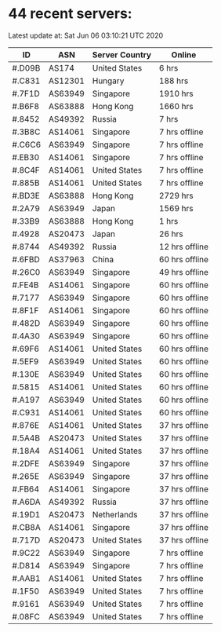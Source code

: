 # 44 recent servers:

Latest update at: Sat Jun 06 03:10:21 UTC 2020

| ID | ASN | Server Country | Online |
| -- | --- | -------------- | ------ |
| #.D09B | AS174 | United States | 6 hrs |
| #.C831 | AS12301 | Hungary | 188 hrs |
| #.7F1D | AS63949 | Singapore | 1910 hrs |
| #.B6F8 | AS63888 | Hong Kong | 1660 hrs |
| #.8452 | AS49392 | Russia | 7 hrs |
| #.3B8C | AS14061 | Singapore | 7 hrs offline |
| #.C6C6 | AS63949 | Singapore | 7 hrs offline |
| #.EB30 | AS14061 | Singapore | 7 hrs offline |
| #.8C4F | AS14061 | United States | 7 hrs offline |
| #.885B | AS14061 | United States | 7 hrs offline |
| #.BD3E | AS63888 | Hong Kong | 2729 hrs |
| #.2A79 | AS63949 | Japan | 1569 hrs |
| #.33B9 | AS63888 | Hong Kong | 1 hrs |
| #.4928 | AS20473 | Japan | 26 hrs |
| #.8744 | AS49392 | Russia | 12 hrs offline |
| #.6FBD | AS37963 | China | 60 hrs offline |
| #.26C0 | AS63949 | Singapore | 49 hrs offline |
| #.FE4B | AS14061 | Singapore | 60 hrs offline |
| #.7177 | AS63949 | Singapore | 60 hrs offline |
| #.8F1F | AS14061 | Singapore | 60 hrs offline |
| #.482D | AS63949 | Singapore | 60 hrs offline |
| #.4A30 | AS63949 | Singapore | 60 hrs offline |
| #.69F6 | AS14061 | United States | 60 hrs offline |
| #.5EF9 | AS63949 | United States | 60 hrs offline |
| #.130E | AS63949 | United States | 60 hrs offline |
| #.5815 | AS14061 | United States | 60 hrs offline |
| #.A197 | AS63949 | United States | 60 hrs offline |
| #.C931 | AS14061 | United States | 60 hrs offline |
| #.876E | AS14061 | United States | 37 hrs offline |
| #.5A4B | AS20473 | United States | 37 hrs offline |
| #.18A4 | AS14061 | United States | 37 hrs offline |
| #.2DFE | AS63949 | Singapore | 37 hrs offline |
| #.265E | AS63949 | Singapore | 37 hrs offline |
| #.FB64 | AS14061 | Singapore | 37 hrs offline |
| #.A6DA | AS49392 | Russia | 37 hrs offline |
| #.19D1 | AS20473 | Netherlands | 37 hrs offline |
| #.CB8A | AS14061 | Singapore | 37 hrs offline |
| #.717D | AS20473 | United States | 37 hrs offline |
| #.9C22 | AS63949 | Singapore | 7 hrs offline |
| #.D814 | AS63949 | Singapore | 7 hrs offline |
| #.AAB1 | AS14061 | United States | 7 hrs offline |
| #.1F50 | AS63949 | United States | 7 hrs offline |
| #.9161 | AS63949 | United States | 7 hrs offline |
| #.08FC | AS63949 | United States | 7 hrs offline |

